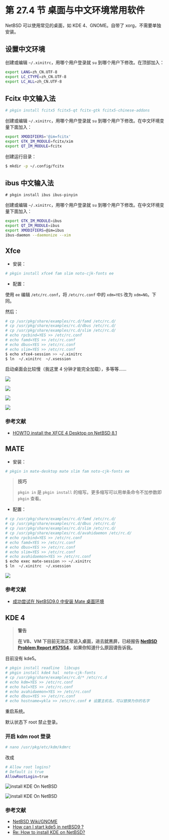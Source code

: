 # 第 27.4 节 桌面与中文环境常用软件

NetBSD 可以使用常见的桌面，如 KDE 4、GNOME。自带了 xorg，不需要单独安装。

## 设置中文环境

创建或编辑  `~/.xinitrc`，用哪个用户登录就 `su` 到哪个用户下修改。在顶部加入：

```sh
export LANG=zh_CN.UTF-8
export LC_CTYPE=zh_CN.UTF-8
export LC_ALL=zh_CN.UTF-8
```

## Fcitx 中文输入法

```sh
# pkgin install fcitx5 fcitx5-qt fcitx-gtk fcitx5-chinese-addons 
```

创建或编辑  `~/.xinitrc`，用哪个用户登录就 `su` 到哪个用户下修改。在中文环境变量下面加入：

```sh
export XMODIFIERS='@im=fcitx'
export GTK_IM_MODULE=fcitx/xim
export QT_IM_MODULE=fcitx
```

创建运行目录：

```sh
$ mkdir -p ~/.config/fcitx
```

## ibus 中文输入法

```
# pkgin install ibus ibus-pinyin
```

创建或编辑  `~/.xinitrc`，用哪个用户登录就 `su` 到哪个用户下修改。在中文环境变量下面加入：

```sh
export GTK_IM_MODULE=ibus
export QT_IM_MODULE=ibus
export XMODIFIERS=@im=ibus
ibus-daemon --daemonize --xim
```

## Xfce

- 安装：

```sh
# pkgin install xfce4 fam slim noto-cjk-fonts ee
```

- 配置：

使用 `ee` 编辑 `/etc/rc.conf`，将 `/etc/rc.conf` 中的 `xdm=YES` 改为 `xdm=NO`。下同。

然后：

```sh
# cp /usr/pkg/share/examples/rc.d/famd /etc/rc.d/
# cp /usr/pkg/share/examples/rc.d/dbus /etc/rc.d/
# cp /usr/pkg/share/examples/rc.d/slim /etc/rc.d/
# echo rpcbind=YES >> /etc/rc.conf
# echo famd=YES >> /etc/rc.conf
# echo dbus=YES >> /etc/rc.conf
# echo slim=YES >> /etc/rc.conf
$ echo xfce4-session >> ~/.xinitrc
$ ln  ~/.xinitrc  ~/.xsession
```

启动桌面会比较慢（我这里 4 分钟才能完全加载），多等等……

![](../.gitbook/assets/nb-xfce0.png)

![](../.gitbook/assets/nb-xfce1.png)

![](../.gitbook/assets/nb-xfce2.png)

![](../.gitbook/assets/net-fcitx.png)

### 参考文献

- [HOWTO install the XFCE 4 Desktop on NetBSD 8.1](https://slice2.com/2019/09/21/howto-install-the-xfce-4-desktop-on-netbsd-8-1/?amp=1)

## MATE

- 安装：

```sh
# pkgin in mate-desktop mate slim fam noto-cjk-fonts ee
```

>**技巧**
>
> `pkgin in` 是 `pkgin install` 的缩写。更多缩写可以用单条命令不加参数即 `pkgin` 查看。

- 配置：

```sh
# cp /usr/pkg/share/examples/rc.d/famd /etc/rc.d/
# cp /usr/pkg/share/examples/rc.d/dbus /etc/rc.d/
# cp /usr/pkg/share/examples/rc.d/slim /etc/rc.d/
# cp /usr/pkg/share/examples/rc.d/avahidaemon /etc/rc.d/
# echo rpcbind=YES >> /etc/rc.conf
# echo famd=YES >> /etc/rc.conf
# echo dbus=YES >> /etc/rc.conf
# echo slim=YES >> /etc/rc.conf
# echo avahidaemon=YES >> /etc/rc.conf
$ echo exec mate-session >> ~/.xinitrc 
$ ln  ~/.xinitrc  ~/.xsession
```

![](../.gitbook/assets/nb-ibus-mate.png)

### 参考文献

- [成功尝试在 NetBSD9.0 中安装 Mate 桌面环境](https://www.bilibili.com/read/cv17144331)

## KDE 4


>**警告**
>
>**在 VB、VM 下目前无法正常进入桌面，进去就黑屏，已经报告 [NetBSD Problem Report #57554](https://gnats.netbsd.org/cgi-bin/query-pr-single.pl?number=57554)，如果你知道什么原因请告诉我。**

目前没有 kde5。

```sh
# pkgin install readline  libcups 
# pkgin install kde4 hal  noto-cjk-fonts 
# cp /usr/pkg/share/examples/rc.d/* /etc/rc.d
# echo kdm=YES >> /etc/rc.conf
# echo hal=YES >> /etc/rc.conf
# echo avahidaemon=YES >> /etc/rc.conf
# echo dbus=YES >> /etc/rc.conf
# echo hostname=ykla >> /etc/rc.conf # 设置主机名，可以替换为你的名字
```

重启系统。

默认状态下 root 禁止登录。

### 开启 kdm root 登录

```sh
# nano /usr/pkg/etc/kdm/kdmrc
```

改成

```sh
# Allow root logins?
# Default is true
AllowRootLogin=true 
```

![install KDE On NetBSD](../.gitbook/assets/nbkde1.png)

![install KDE On NetBSD](../.gitbook/assets/nbkde2.png)



### 参考文献

- [NetBSD Wiki/GNOME](https://wiki.netbsd.org/GNOME/)
- [How can I start kde5 in netBSD9 ?](https://www.unix.com/unix-for-beginners-questions-and-answers/283891-how-can-i-start-kde5-netbsd9.html)
- [Re: How to install KDE on NetBSD?](https://www.mail-archive.com/netbsd-users@netbsd.org/msg13146.html)

